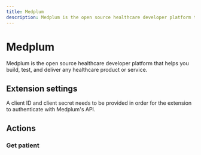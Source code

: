 ```yaml
---
title: Medplum
description: Medplum is the open source healthcare developer platform that helps you build, test, and deliver any healthcare product or service.
---
```


# Medplum

Medplum is the open source healthcare developer platform that helps you build, test, and deliver any healthcare product or service.

## Extension settings

A client ID and client secret needs to be provided in order for the extension to authenticate with Medplum's API.


## Actions

### Get patient

